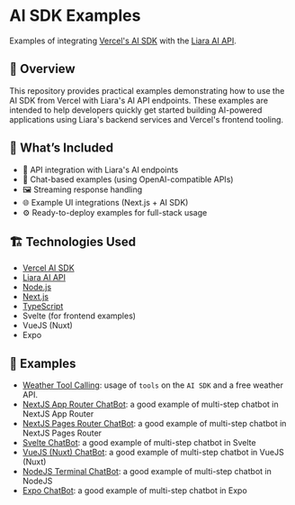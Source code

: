 # AI SDK Examples

Examples of integrating [Vercel's AI SDK](https://ai-sdk.dev/) with the [Liara AI API](https://docs.liara.ir/ai/about/).

## 🚀 Overview

This repository provides practical examples demonstrating how to use the AI SDK from Vercel with Liara's AI API endpoints. These examples are intended to help developers quickly get started building AI-powered applications using Liara's backend services and Vercel's frontend tooling.

## 🧩 What’s Included

- 🔌 API integration with Liara's AI endpoints
- 💬 Chat-based examples (using OpenAI-compatible APIs)
- 🖼️ Streaming response handling
- 🌐 Example UI integrations (Next.js + AI SDK)
- ⚙️ Ready-to-deploy examples for full-stack usage

## 🏗️ Technologies Used

- [Vercel AI SDK](https://ai-sdk.dev/docs/introduction)
- [Liara AI API](https://docs.liara.ir/ai/about)
- [Node.js](https://nodejs.org) 
- [Next.js](https://nextjs.org/) 
- [TypeScript](https://www.typescriptlang.org/) 
- Svelte (for frontend examples)
- VueJS (Nuxt)
- Expo

## 📂 Examples

- [Weather Tool Calling](https://github.com/liara-cloud/ai-sdk-examples/tree/master/Tool-Calling-Weather-API): usage of `tools` on the `AI SDK` and a free weather API.
- [NextJS App Router ChatBot](https://github.com/liara-cloud/ai-sdk-examples/tree/master/NextJS-App-Router-ChatBot): a good example of multi-step chatbot in NextJS App Router
- [NextJS Pages Router ChatBot](https://github.com/liara-cloud/ai-sdk-examples/tree/master/NextJS-Pages-Router-ChatBot): a good example of multi-step chatbot in NextJS Pages Router
- [Svelte ChatBot](https://github.com/liara-cloud/ai-sdk-examples/tree/master/Svelte-ChatBot): a good example of multi-step chatbot in Svelte
- [VueJS (Nuxt) ChatBot](https://github.com/liara-cloud/ai-sdk-examples/tree/master/Vue-Nuxt-ChatBot): a good example of multi-step chatbot in VueJS (Nuxt)
- [NodeJS Terminal ChatBot](https://github.com/liara-cloud/ai-sdk-examples/tree/master/NodeJS-Terminal-ChatBot): a good example of multi-step chatbot in NodeJS
- [Expo ChatBot](https://github.com/liara-cloud/ai-sdk-examples/tree/master/Expo-ChatBot): a good example of multi-step chatbot in Expo

